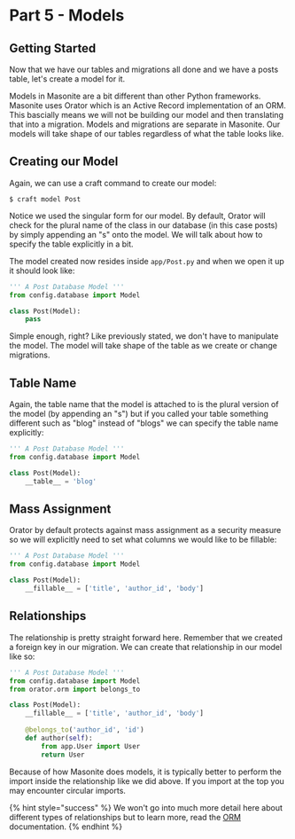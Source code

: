 # Part 5 - Models

## Getting Started

Now that we have our tables and migrations all done and we have a posts table, let's create a model for it.

Models in Masonite are a bit different than other Python frameworks. Masonite uses Orator which is an Active Record implementation of an ORM. This bascially means we will not be building our model and then translating that into a migration. Models and migrations are separate in Masonite. Our models will take shape of our tables regardless of what the table looks like.

## Creating our Model

Again, we can use a craft command to create our model:

```text
$ craft model Post
```

Notice we used the singular form for our model. By default, Orator will check for the plural name of the class in our database \(in this case posts\) by simply appending an "s" onto the model. We will talk about how to specify the table explicitly in a bit.

The model created now resides inside `app/Post.py` and when we open it up it should look like:

```python
''' A Post Database Model '''
from config.database import Model

class Post(Model):
    pass
```

Simple enough, right? Like previously stated, we don't have to manipulate the model. The model will take shape of the table as we create or change migrations.

## Table Name

Again, the table name that the model is attached to is the plural version of the model \(by appending an "s"\) but if you called your table something different such as "blog" instead of "blogs" we can specify the table name explicitly:

```python
''' A Post Database Model '''
from config.database import Model

class Post(Model):
    __table__ = 'blog'
```

## Mass Assignment

Orator by default protects against mass assignment as a security measure so we will explicitly need to set what columns we would like to be fillable:

```python
''' A Post Database Model '''
from config.database import Model

class Post(Model):
    __fillable__ = ['title', 'author_id', 'body']
```

## Relationships

The relationship is pretty straight forward here. Remember that we created a foreign key in our migration. We can create that relationship in our model like so:

```python
''' A Post Database Model '''
from config.database import Model
from orator.orm import belongs_to

class Post(Model):
    __fillable__ = ['title', 'author_id', 'body']
    
    @belongs_to('author_id', 'id')
    def author(self):
        from app.User import User
        return User
```

Because of how Masonite does models, it is typically better to perform the import inside the relationship like we did above. If you import at the top you may encounter circular imports. 

{% hint style="success" %}
We won't go into much more detail here about different types of relationships but to learn more, read the [ORM](https://orator-orm.com/docs/0.9/orm.html) documentation.
{% endhint %}

